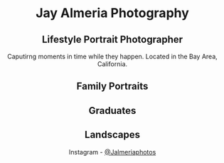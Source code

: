 
<html>

<head>
</head>
<center>
<h1>Jay Almeria Photography
</h1>
  
  <h2>Lifestyle Portrait Photographer</h2>
<section>
    <p> Caputirng moments in time while they happen. Located in the Bay Area, California. </p>
  </section>
   
   <section>

<h2>Family Portraits</h2>


<h2>Graduates</h2>


<h2>Landscapes</h2>


Instagram - <a href="https://www.instagram.com/jalmeriaphotos/?r=nametag">@Jalmeriaphotos</a></p> 
</section>



